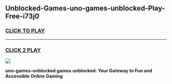 
## Unblocked-Games-uno-games-unblocked-Play-Free-i73j0
<h3>
<a href="https://premium76.site?title=uno-games-unblocked&ref=17A">CLICK TO PLAY</a></h3>
<hr>

<h3>
<a href="https://premium76.site?title=uno-games-unblocked&ref=17A">CLICK 2 PLAY</a>
  
</h3>

<a href="https://premium76.site?title=uno-games-unblocked&ref=17A"><img src="https://clearcache.store/games.png"></a>


**uno-games-unblocked games unblocked: Your Gateway to Fun and Accessible Online Gaming**
